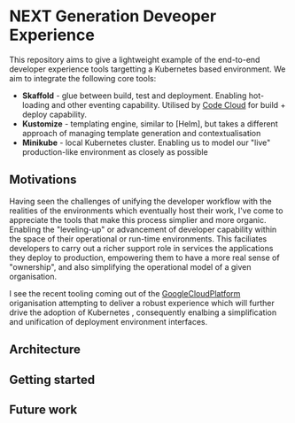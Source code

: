 # NEXT Generation Deveoper Experience

This repository aims to give a lightweight example of the end-to-end developer experience tools targetting a Kubernetes based environment. We aim to integrate the following core tools:

* **Skaffold** - glue between build, test and deployment. Enabling hot-loading and other eventing capability. Utilised by [Code Cloud]() for build + deploy capability.
* **Kustomize** - templating engine, similar to [Helm], but takes a different approach of managing template generation and contextualisation
* **Minikube** - local Kubernetes cluster. Enabling us to model our "live" production-like environment as closely as possible

## Motivations

Having seen the challenges of unifying the developer workflow with the realities of the environments which eventually host their work, I've come to appreciate the tools that make this process simplier and more organic. Enabling the "leveling-up" or advancement of developer capability within the space of their operational or run-time environments. This faciliates developers to carry out a richer support role in services the applications they deploy to production, empowering them to have a more real sense of "ownership", and also simplifying the operational model of a given organisation.

I see the recent tooling coming out of the [GoogleCloudPlatform]() origanisation attempting to deliver a robust experience which will further drive the adoption of Kubernetes , consequently enalbing a simplification and unification of deployment environment interfaces.

## Architecture

## Getting started

## Future work
